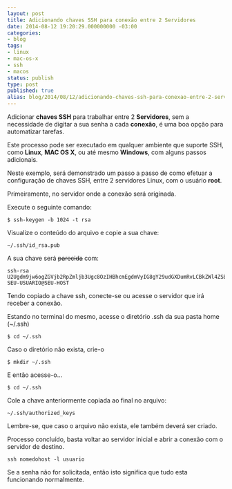 ```yaml
---
layout: post
title: Adicionando chaves SSH para conexão entre 2 Servidores
date: 2014-08-12 19:20:29.000000000 -03:00
categories:
- blog
tags:
- linux
- mac-os-x
- ssh
- macos
status: publish
type: post
published: true
alias: blog/2014/08/12/adicionando-chaves-ssh-para-conexao-entre-2-servidores.html
---
```


Adicionar **chaves SSH** para trabalhar entre 2 **Servidores**, sem a necessidade de digitar a sua senha a cada **conexão**, é uma boa opção para automatizar tarefas.

Este processo pode ser executado em qualquer ambiente que suporte SSH, como **Linux**, **MAC OS X**, ou até mesmo **Windows**, com alguns passos adicionais.

Neste exemplo, será demonstrado um passo a passo de como efetuar a configuração de chaves SSH, entre 2 servidores Linux, com o usuário **root**.

Primeiramente, no servidor onde a conexão será originada.

Execute o seguinte comando:

	$ ssh-keygen -b 1024 -t rsa

Visualize o conteúdo do arquivo e copie a sua chave:

	~/.ssh/id_rsa.pub

A sua chave será ~~parecida~~ com:

	ssh-rsa U2Ugdm9jw6ogZGVjb2RpZmljb3Ugc8OzIHBhcmEgdmVyIG8gY29udGXDumRvLCBkZWl4ZSBzZXUgY29tZW50w6FyaW8gYWJhaXhvIDsp SEU-USUARIO@SEU-HOST

Tendo copiado a chave ssh, conecte-se ou acesse o servidor que irá receber a conexão.

Estando no terminal do mesmo, acesse o diretório .ssh da sua pasta home (~/.ssh)

	$ cd ~/.ssh

Caso o diretório não exista, crie-o

	$ mkdir ~/.ssh

E então acesse-o...

	$ cd ~/.ssh

Cole a chave anteriormente copiada ao final no arquivo:

	~/.ssh/authorized_keys

Lembre-se, que caso o arquivo não exista, ele também deverá ser criado.

Processo concluído, basta voltar ao servidor inicial e abrir a conexão com o servidor de destino.

	ssh nomedohost -l usuario

Se a senha não for solicitada, então isto significa que tudo esta funcionando normalmente.
